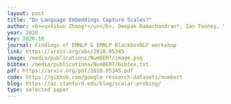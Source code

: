 ```yaml
--- 
layout: post
title: "Do Language Embeddings Capture Scales?"
author: <b><u>Xikun Zhang*</u></b>, Deepak Ramachandran*, Ian Tenney, Yanai Elazar, Dan Roth (*equal contribution)
year: 2020
key: 2020.10
journal: Findings of EMNLP & EMNLP BlackboxNLP workshop
link: https://arxiv.org/abs/2010.05345
image: /media/publications/NumBERT/image.png
bibtex: /media/publications/NumBERT/bibtex.txt
pdf: https://arxiv.org/pdf/2010.05345.pdf
code: https://github.com/google-research-datasets/numbert
blog: https://ai.stanford.edu/blog/scalar-probing/
type: selected paper
---
```

